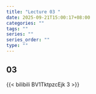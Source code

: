```yaml
---
title: "Lecture 03 "
date: 2025-09-21T15:00:17+08:00
categories: ""
tags: ""
series: ""
series_order: ""
type: ""
---
```


## 03

{{< bilibili BV1TktpzcEjk 3 >}}


